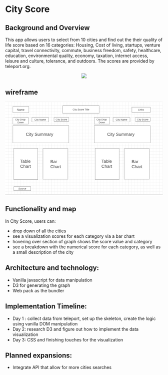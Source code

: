 # City Score

## Background and Overview

This app allows users to select from 10 cities and find out the their quality of life score based on 16 categories: Housing, Cost of living, startups, venture capital, travel connectivity, commute, business freedom, safety, healthcare, education, environmental quality, economy, taxation, internet access, leisure and culture, tolerance, and outdoors. The scores are provided by teleport.org. 

<p align="center">
    <img src ="https://github.com/kzed-1/images/blob/master/cityscore.png?raw=true"/>
</p>


## wireframe

<p align="center">
    <img src ="https://github.com/kzed-1/images/blob/master/wireframenew.png?raw=true"/>
</p>


## Functionality and map

In City Score, users can:
* drop down of all the cities
* see a visualization scores for each category via a bar chart
* hovering over section of graph shows the score value and category 
* see a breakdown with the numerical score for each category, as well as a small 		description of the city 

## Architecture and technology:

* Vanilla javascript for data manipulation
* D3 for generating the graph
* Web pack as the bundler 

## Implementation Timeline:
* Day 1 : collect data from teleport, set up the skeleton, create the logic using vanilla DOM manipulation
* Day 2: research D3 and figure out how to implement the data visualization 
* Day 3: CSS and finishing touches for the visualization 

## Planned expansions:

* Integrate API that allow for more cities searches
